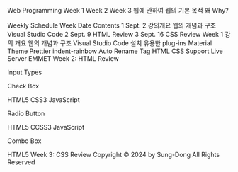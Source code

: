 Web Programming
Week 1
Week 2
Week 3
웹에 관하여
웹의 기본 목적
왜 Why?

Weekly Schedule
Week	Date	Contents
1	Sept. 2	
강의개요
웹의 개념과 구조
Visual Studio Code
2	Sept. 9	HTML Review
3	Sept. 16	CSS Review
Week 1
강의 개요
웹의 개념과 구조
Visual Studio Code
설치
유용한 plug-ins
Material Theme
Prettier
indent-rainbow
Auto Rename Tag
HTML CSS Support
Live Server
EMMET
Week 2: HTML Review

Input Types

Check Box

HTML5 CSS3 JavaScript

Radio Button

HTML5
CCSS3
JavaScript

Combo Box


HTML5
Week 3: CSS Review
Copyright © 2024 by Sung-Dong All Rights Reserved
